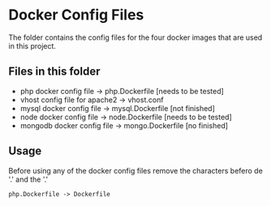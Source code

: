 # Docker Config Files
The folder contains the config files for the four docker images that are used in this project.

## Files in this folder
* php docker config file -> php.Dockerfile [needs to be tested]
* vhost config file for apache2 -> vhost.conf
* mysql docker config file -> mysql.Dockerfile [not finished]
* node docker config file -> node.Dockerfile [needs to be tested]
* mongodb docker config file -> mongo.Dockerfile [no finished]

## Usage
Before using any of the docker config files remove the characters befero de '.' and the '.'

    php.Dockerfile -> Dockerfile
